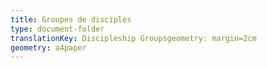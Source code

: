 ```yaml
---
title: Groupes de disciples
type: document-folder
translationKey: Discipleship Groupsgeometry: margin=2cm
geometry: a4paper
---
```

